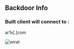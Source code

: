 ## Backdoor Info  
### Built client will connect to :  
ar1x[.]com

![wirat](https://github.com/yuankong666/Ultimate-RAT-Collection/assets/128066597/37dd0a3b-7e37-4f71-aeaf-e387b1ef7f39)
